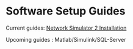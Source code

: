 # Software Setup Guides
Current guides:
[Network Simulator 2 Installation](https://github.com/Anirban166/Software-Setup-Guide/blob/master/NS2_Installation.pdf)

Upcoming guides :
Matlab/Simulink/SQL-Server

